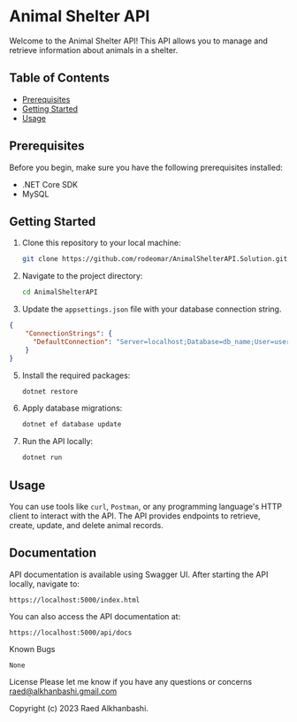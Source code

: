 # Animal Shelter API

Welcome to the Animal Shelter API! This API allows you to manage and retrieve information about animals in a shelter.

## Table of Contents

- [Prerequisites](#prerequisites)
- [Getting Started](#getting-started)
- [Usage](#usage)

## Prerequisites

Before you begin, make sure you have the following prerequisites installed:

- .NET Core SDK
- MySQL

## Getting Started

1. Clone this repository to your local machine:

   ```sh
   git clone https://github.com/rodeomar/AnimalShelterAPI.Solution.git
   ```

2. Navigate to the project directory:

   ```sh
   cd AnimalShelterAPI
   ```

3. Update the `appsettings.json` file with your database connection string.
  ```json
  {
      "ConnectionStrings": {
        "DefaultConnection": "Server=localhost;Database=db_name;User=username;Password=password;"
      }
  }
  ```
   
5. Install the required packages:

   ```sh
   dotnet restore
   ```

6. Apply database migrations:

   ```sh
   dotnet ef database update
   ```

7. Run the API locally:

   ```sh
   dotnet run
   ```

## Usage

You can use tools like `curl`, `Postman`, or any programming language's HTTP client to interact with the API. The API provides endpoints to retrieve, create, update, and delete animal records.

## Documentation

API documentation is available using Swagger UI. After starting the API locally, navigate to:

```
https://localhost:5000/index.html
```

You can also access the API documentation at:

```
https://localhost:5000/api/docs
```
Known Bugs
```
None
```
License Please let me know if you have any questions or concerns raed@alkhanbashi.gmail.com

Copyright (c) 2023 Raed Alkhanbashi.
